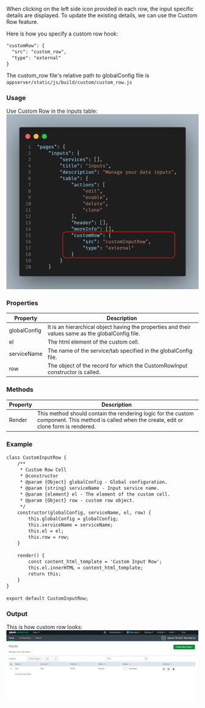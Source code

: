When clicking on the left side icon provided in each row, the input specific details are displayed.
To update the existing details, we can use the Custom Row feature.

Here is how you specify a custom row hook:
```
"customRow": {
  "src": "custom_row",
  "type": "external"
}
```
The custom_row file's relative path to globalConfig file is `appserver/static/js/build/custom/custom_row.js`

### Usage

Use Custom Row in the inputs table:
![image](images/Custom_Row_GlobalConfig.png)

### Properties

| Property          | Description |
| ----------------- | ----------- |
| globalConfig      | It is an hierarchical object having the properties and their values same as the globalConfig file. |
| el                | The html element of the custom cell. |
| serviceName       | The name of the service/tab specified in the globalConfig file. |
| row               | The object of the record for which the CustomRowInput constructor is called. |

### Methods

| Property          | Description |
| ----------------- | ----------- |
| Render            | This method should contain the rendering logic for the custom component. This method is called when the create, edit or clone form is rendered. |

### Example

```
class CustomInputRow {
    /**
     * Custom Row Cell
     * @constructor
     * @param {Object} globalConfig - Global configuration.
     * @param {string} serviceName - Input service name.
     * @param {element} el - The element of the custom cell.
     * @param {Object} row - custom row object.
     */
    constructor(globalConfig, serviceName, el, row) {
        this.globalConfig = globalConfig;
        this.serviceName = serviceName;
        this.el = el;
        this.row = row;
    }

    render() {
        const content_html_template = 'Custom Input Row';
        this.el.innerHTML = content_html_template;
        return this;
    }
}
 
export default CustomInputRow;
```

### Output

This is how custom row looks:
![image](images/Custom_Row_Output.png)
